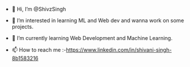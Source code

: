 - 👋 Hi, I’m @ShivzSingh
- 👀 I’m interested in learning ML and Web dev and wanna work on some projects.
- 🌱 I’m currently learning Web Development and Machine Learning.

- 📫 How to reach me :-https://www.linkedin.com/in/shivani-singh-8b1583216

<!---
ShivzSingh/ShivzSingh is a ✨ special ✨ repository because its `README.md` (this file) appears on your GitHub profile.
You can click the Preview link to take a look at your changes.
--->
